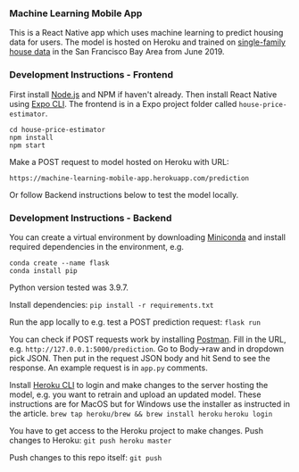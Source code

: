 ### Machine Learning Mobile App

This is a React Native app which uses machine learning to predict housing data for users.
The model is hosted on Heroku and trained on [single-family house data](https://github.com/mboles01/Realestate) in the San Francisco Bay Area from June 2019.

### Development Instructions - Frontend
First install [Node.js](https://docs.npmjs.com/downloading-and-installing-node-js-and-npm) and NPM if haven't already. 
Then install React Native using [Expo CLI](https://archive.reactnative.dev/docs/getting-started).
The frontend is in a Expo project folder called `house-price-estimator`.
```
cd house-price-estimator
npm install
npm start
```
Make a POST request to model hosted on Heroku with URL:
```
https://machine-learning-mobile-app.herokuapp.com/prediction
```
Or follow Backend instructions below to test the model locally.

### Development Instructions - Backend
You can create a virtual environment by downloading [Miniconda](https://docs.conda.io/en/latest/miniconda.html) and install required dependencies in the environment, e.g.
```
conda create --name flask
conda install pip
```
Python version tested was 3.9.7.

Install dependencies:
`pip install -r requirements.txt`

Run the app locally to e.g. test a POST prediction request:
`flask run`

You can check if POST requests work by installing [Postman](https://www.postman.com/).
Fill in the URL, e.g. `http://127.0.0.1:5000/prediction`. Go to Body->raw and in dropdown pick JSON. Then put in the request JSON body and hit Send to see the response. An example request is in `app.py` comments.

Install [Heroku CLI](https://devcenter.heroku.com/articles/heroku-cli) to login and make changes to the server hosting the model, e.g. you want to retrain and upload an updated model. These instructions are for MacOS but for Windows use the installer as instructed in the article.
`brew tap heroku/brew && brew install heroku`
`heroku login`

You have to get access to the Heroku project to make changes. Push changes to Heroku:
`git push heroku master`

Push changes to this repo itself:
`git push`